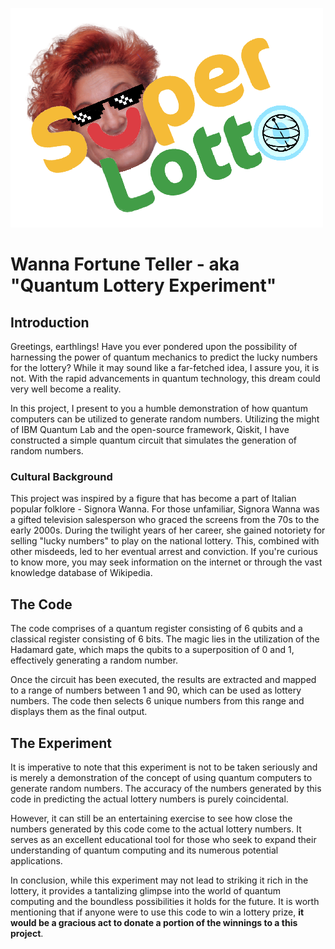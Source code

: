 
![logo](./asset/logo.png)

# Wanna Fortune Teller - aka  "Quantum Lottery Experiment"
## Introduction

Greetings, earthlings! Have you ever pondered upon the possibility of harnessing the power of quantum mechanics to predict the lucky numbers for the lottery? While it may sound like a far-fetched idea, I assure you, it is not. With the rapid advancements in quantum technology, this dream could very well become a reality.

In this project, I present to you a humble demonstration of how quantum computers can be utilized to generate random numbers. Utilizing the might of IBM Quantum Lab and the open-source framework, Qiskit, I have constructed a simple quantum circuit that simulates the generation of random numbers.

### Cultural Background

This project was inspired by a figure that has become a part of Italian popular folklore - Signora Wanna. For those unfamiliar, Signora Wanna was a gifted television salesperson who graced the screens from the 70s to the early 2000s. During the twilight years of her career, she gained notoriety for selling "lucky numbers" to play on the national lottery. This, combined with other misdeeds, led to her eventual arrest and conviction. If you're curious to know more, you may seek information on the internet or through the vast knowledge database of Wikipedia.

## The Code

The code comprises of a quantum register consisting of 6 qubits and a classical register consisting of 6 bits. The magic lies in the utilization of the Hadamard gate, which maps the qubits to a superposition of 0 and 1, effectively generating a random number.

Once the circuit has been executed, the results are extracted and mapped to a range of numbers between 1 and 90, which can be used as lottery numbers. The code then selects 6 unique numbers from this range and displays them as the final output.

## The Experiment

It is imperative to note that this experiment is not to be taken seriously and is merely a demonstration of the concept of using quantum computers to generate random numbers. The accuracy of the numbers generated by this code in predicting the actual lottery numbers is purely coincidental.

However, it can still be an entertaining exercise to see how close the numbers generated by this code come to the actual lottery numbers. It serves as an excellent educational tool for those who seek to expand their understanding of quantum computing and its numerous potential applications.

In conclusion, while this experiment may not lead to striking it rich in the lottery, it provides a tantalizing glimpse into the world of quantum computing and the boundless possibilities it holds for the future. It is worth mentioning that if anyone were to use this code to win a lottery prize, **it would be a gracious act to donate a portion of the winnings to a this project**.
